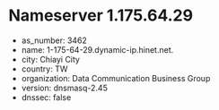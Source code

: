 # Nameserver 1.175.64.29

* as_number: 3462
* name: 1-175-64-29.dynamic-ip.hinet.net.
* city: Chiayi City
* country: TW
* organization: Data Communication Business Group
* version: dnsmasq-2.45
* dnssec: false
